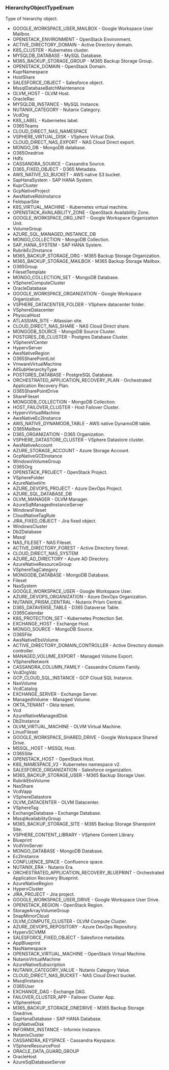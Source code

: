 ### HierarchyObjectTypeEnum
Type of hierarchy object.

- GOOGLE_WORKSPACE_USER_MAILBOX - Google Workspace User Mailbox.
- OPENSTACK_ENVIRONMENT - OpenStack Environment.
- ACTIVE_DIRECTORY_DOMAIN - Active Directory domain.
- K8S_CLUSTER - Kubernetes cluster.
- MYSQLDB_DATABASE - MySQL Database.
- M365_BACKUP_STORAGE_GROUP - M365 Backup Storage Group.
- OPENSTACK_DOMAIN - OpenStack Domain.
- KuprNamespace
- HostShare
- SALESFORCE_OBJECT - Salesforce object.
- MssqlDatabaseBatchMaintenance
- OLVM_HOST - OLVM Host.
- OracleRac
- MYSQLDB_INSTANCE - MySQL Instance.
- NUTANIX_CATEGORY - Nutanix Category.
- VcdOrg
- K8S_LABEL - Kubernetes label.
- O365Teams
- CLOUD_DIRECT_NAS_NAMESPACE
- VSPHERE_VIRTUAL_DISK - VSphere Virtual Disk.
- CLOUD_DIRECT_NAS_EXPORT - NAS Cloud Direct export.
- MONGO_DB - MongoDB database.
- O365Onedrive
- Hdfs
- CASSANDRA_SOURCE - Cassandra Source.
- D365_FIXED_OBJECT - D365 Metadata.
- AWS_NATIVE_S3_BUCKET - AWS native S3 bucket.
- SapHanaSystem - SAP HANA System.
- KuprCluster
- GcpNativeProject
- AwsNativeRdsInstance
- FeldsparSite
- K8S_VIRTUAL_MACHINE - Kubernetes virtual machine.
- OPENSTACK_AVAILABILITY_ZONE - OpenStack Availability Zone.
- GOOGLE_WORKSPACE_ORG_UNIT - Google Workspace Organization Unit.
- VolumeGroup
- AZURE_SQL_MANAGED_INSTANCE_DB
- MONGO_COLLECTION - MongoDB Collection.
- SAP_HANA_SYSTEM - SAP HANA System.
- RubrikEc2Instance
- M365_BACKUP_STORAGE_ORG - M365 Backup Storage Organization.
- M365_BACKUP_STORAGE_MAILBOX - M365 Backup Storage Mailbox.
- O365Group
- FilesetTemplate
- MONGO_COLLECTION_SET - MongoDB Database.
- VSphereComputeCluster
- OracleDatabase
- GOOGLE_WORKSPACE_ORGANIZATION - Google Workspace Organization.
- VSPHERE_DATACENTER_FOLDER - VSphere datacenter folder.
- VSphereDatacenter
- PhysicalHost
- ATLASSIAN_SITE - Atlassian site.
- CLOUD_DIRECT_NAS_SHARE - NAS Cloud Direct share.
- MONGODB_SOURCE - MongoDB Source Cluster.
- POSTGRES_DB_CLUSTER - Postgres Database Cluster.
- VSphereVCenter
- HypervServer
- AwsNativeRegion
- O365SharePointList
- VmwareVirtualMachine
- AllSubHierarchyType
- POSTGRES_DATABASE - PostgreSQL Database.
- ORCHESTRATED_APPLICATION_RECOVERY_PLAN - Orchestrated Application Recovery Plan.
- O365SharePointDrive
- ShareFileset
- MONGODB_COLLECTION - MongoDB Collection.
- HOST_FAILOVER_CLUSTER - Host Failover Cluster.
- HypervVirtualMachine
- AwsNativeEc2Instance
- AWS_NATIVE_DYNAMODB_TABLE - AWS native DynamoDB table.
- O365Mailbox
- D365_ORGANIZATION - D365 Organization.
- VSPHERE_DATASTORE_CLUSTER - VSphere Datastore cluster.
- AwsNativeAccount
- AZURE_STORAGE_ACCOUNT - Azure Storage Account.
- GcpNativeGCEInstance
- WindowsVolumeGroup
- O365Org
- OPENSTACK_PROJECT - OpenStack Project.
- VSphereFolder
- AzureNativeVm
- AZURE_DEVOPS_PROJECT - Azure DevOps Project.
- AZURE_SQL_DATABASE_DB
- OLVM_MANAGER - OLVM Manager.
- AzureSqlManagedInstanceServer
- WindowsFileset
- CloudNativeTagRule
- JIRA_FIXED_OBJECT - Jira fixed object.
- WindowsCluster
- Db2Database
- Mssql
- NAS_FILESET - NAS Fileset.
- ACTIVE_DIRECTORY_FOREST - Active Directory forest.
- CLOUD_DIRECT_NAS_SYSTEM
- AZURE_AD_DIRECTORY - Azure AD Directory.
- AzureNativeResourceGroup
- VSphereTagCategory
- MONGODB_DATABASE - MongoDB Database.
- Fileset
- NasSystem
- GOOGLE_WORKSPACE_USER - Google Workspace User.
- AZURE_DEVOPS_ORGANIZATION - Azure DevOps Organization.
- NUTANIX_PRISM_CENTRAL - Nutanix Prism Central.
- D365_DATAVERSE_TABLE - D365 Dataverse Table.
- O365Calendar
- K8S_PROTECTION_SET - Kubernetes Protection Set.
- EXCHANGE_HOST - Exchange Host.
- MONGO_SOURCE - MongoDB Source.
- O365File
- AwsNativeEbsVolume
- ACTIVE_DIRECTORY_DOMAIN_CONTROLLER - Active Directory domain controller.
- MANAGED_VOLUME_EXPORT - Managed Volume Export.
- VSphereNetwork
- CASSANDRA_COLUMN_FAMILY - Cassandra Column Family.
- VcdOrgVdc
- GCP_CLOUD_SQL_INSTANCE - GCP Cloud SQL Instance.
- NasVolume
- VcdCatalog
- EXCHANGE_SERVER - Exchange Server.
- ManagedVolume - Managed Volume.
- OKTA_TENANT - Okta tenant.
- Vcd
- AzureNativeManagedDisk
- Db2Instance
- OLVM_VIRTUAL_MACHINE - OLVM Virtual Machine.
- LinuxFileset
- GOOGLE_WORKSPACE_SHARED_DRIVE - Google Workspace Shared Drive.
- MSSQL_HOST - MSSQL Host.
- O365Site
- OPENSTACK_HOST - OpenStack Host.
- K8S_NAMESPACE_V2 - Kubernetes namespace v2.
- SALESFORCE_ORGANIZATION - Salesforce organization.
- M365_BACKUP_STORAGE_USER - M365 Backup Storage User.
- RubrikEbsVolume
- NasShare
- VcdVapp
- VSphereDatastore
- OLVM_DATACENTER - OLVM Datacenter.
- VSphereTag
- ExchangeDatabase - Exchange Database.
- MssqlAvailabilityGroup
- M365_BACKUP_STORAGE_SITE - M365 Backup Storage Sharepoint Site.
- VSPHERE_CONTENT_LIBRARY - VSphere Content Library.
- Blueprint
- VcdVimServer
- MONGO_DATABASE - MongoDB Database.
- Ec2Instance
- CONFLUENCE_SPACE - Confluence space.
- NUTANIX_ERA - Nutanix Era.
- ORCHESTRATED_APPLICATION_RECOVERY_BLUEPRINT - Orchestrated Application Recovery Blueprint.
- AzureNativeRegion
- HypervCluster
- JIRA_PROJECT - Jira project.
- GOOGLE_WORKSPACE_USER_DRIVE - Google Workspace User Drive.
- OPENSTACK_REGION - OpenStack Region.
- StorageArrayVolumeGroup
- SnapMirrorCloud
- OLVM_COMPUTE_CLUSTER - OLVM Compute Cluster.
- AZURE_DEVOPS_REPOSITORY - Azure DevOps Repository.
- HypervSCVMM
- SALESFORCE_FIXED_OBJECT - Salesforce metadata.
- AppBlueprint
- NasNamespace
- OPENSTACK_VIRTUAL_MACHINE - OpenStack Virtual Machine.
- NutanixVirtualMachine
- AzureNativeSubscription
- NUTANIX_CATEGORY_VALUE - Nutanix Category Value.
- CLOUD_DIRECT_NAS_BUCKET - NAS Cloud Direct bucket.
- MssqlInstance
- O365User
- EXCHANGE_DAG - Exchange DAG.
- FAILOVER_CLUSTER_APP - Failover Cluster App.
- VSphereHost
- M365_BACKUP_STORAGE_ONEDRIVE - M365 Backup Storage Onedrive.
- SapHanaDatabase - SAP HANA Database.
- GcpNativeDisk
- INFORMIX_INSTANCE - Informix Instance.
- NutanixCluster
- CASSANDRA_KEYSPACE - Cassandra Keyspace.
- VSphereResourcePool
- ORACLE_DATA_GUARD_GROUP
- OracleHost
- AzureSqlDatabaseServer
